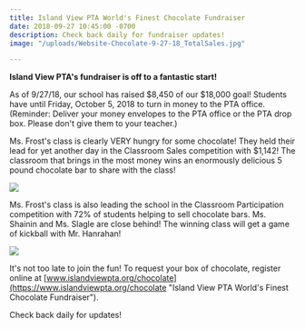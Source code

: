 ```yaml
---
title: Island View PTA World's Finest Chocolate Fundraiser
date: 2018-09-27 10:45:00 -0700
description: Check back daily for fundraiser updates!
image: "/uploads/Website-Chocolate-9-27-18_TotalSales.jpg"

---
```

**Island View PTA's fundraiser is off to a fantastic start!**

As of 9/27/18, our school has raised $8,450 of our $18,000 goal! Students have until Friday, October 5, 2018 to turn in money to the PTA office. (Reminder: Deliver your money envelopes to the PTA office or the PTA drop box. Please don't give them to your teacher.)

Ms. Frost's class is clearly VERY hungry for some chocolate! They held their lead for yet another day in the Classroom Sales competition with $1,142! The classroom that brings in the most money wins an enormously delicious 5 pound chocolate bar to share with the class!

![](/uploads/Website-Chocolate-9-27-18_Classroom.jpg)

Ms. Frost's class is also leading the school in the Classroom Participation competition with 72% of students helping to sell chocolate bars. Ms. Shainin and Ms. Slagle are close behind! The winning class will get a game of kickball with Mr. Hanrahan!

![](/uploads/Website-Chocolate-9-27-18_Participation.jpg)

It's not too late to join the fun! To request your box of chocolate, register online at [www.islandviewpta.org/chocolate](https://www.islandviewpta.org/chocolate "Island View PTA World's Finest Chocolate Fundraiser").

Check back daily for updates!